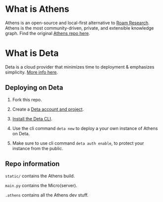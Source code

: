 # What is Athens

Athens is an open-source and local-first alternative to [Roam Research](https://roamresearch.com/). Athens is the most community-driven, private, and extensible knowledge graph. Find the original [Athens repo here](https://github.com/athensresearch/athens/).

# What is Deta

Deta is a cloud provider that minimizes time to deployment & emphasizes simplicity. [More info here](https://www.deta.sh/).

## Deploying on Deta

1. Fork this repo.

2. Create a [Deta account and project](https://web.deta.sh/).

3. [Install the Deta CLI](https://docs.deta.sh/docs/cli/install).

4. Use the cli command `deta new` to deploy a your own instance of Athens on Deta.

5. Make sure to use cli command `deta auth enable`, to protect your instance from the public.


## Repo information

`static/` contains the Athens build.

`main.py` contains the Micro(server).

`.athens` contains all the Athens dev stuff.
